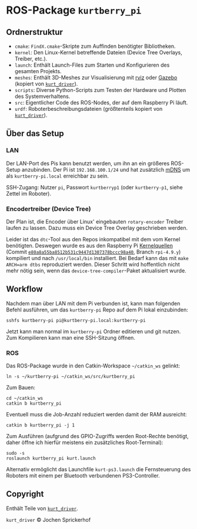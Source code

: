 # ROS-Package `kurtberry_pi`

## Ordnerstruktur

* `cmake`: `FindX.cmake`-Skripte zum Auffinden benötigter Bibliotheken.
* `kernel`: Den Linux-Kernel betreffende Dateien (Device Tree Overlays, Treiber, etc.).
* `launch`: Enthält Launch-Files zum Starten und Konfigurieren des gesamten Projekts.
* `meshes`: Enthält 3D-Meshes zur Visualisierung mit [rviz](http://wiki.ros.org/rviz) oder [Gazebo](http://gazebosim.org/) (kopiert von [`kurt_driver`](https://github.com/uos/kurt_driver)).
* `scripts`: Diverse Python-Scripts zum Testen der Hardware und Plotten des Systemverhaltens.
* `src`: Eigentlicher Code des ROS-Nodes, der auf dem Raspberry Pi läuft.
* `urdf`: Roboterbeschreibungsdateien (größtenteils kopiert von [`kurt_driver`](https://github.com/uos/kurt_driver)).

## Über das Setup

### LAN

Der LAN-Port des Pis kann benutzt werden, um ihn an ein größeres ROS-Setup
anzubinden. Der Pi ist `192.168.100.1/24` und hat zusätzlich [mDNS][] um als
`kurtberry-pi.local` erreichbar zu sein.

SSH-Zugang: Nutzer `pi`, Passwort `kurtberryp1` (oder `kurtberry-p1`, siehe
Zettel im Roboter).

[mDNS]: https://en.wikipedia.org/wiki/Multicast_DNS

### Encodertreiber (Device Tree)

Der Plan ist, die Encoder über Linux' eingebauten `rotary-encoder` Treiber
laufen zu lassen. Dazu muss ein Device Tree Overlay geschrieben werden.

Leider ist das `dtc`-Tool aus den Repos inkompatibel mit dem vom Kernel
benötigten. Deswegen wurde es aus den Raspberry Pi [Kernelquellen] (Commit
[`e80a8a55ba8512b531c9447d1307378bccc98a40`][kernel-commit], Branch `rpi-4.9.y`)
kompiliert und nach `/usr/local/bin` installiert. Bei Bedarf kann das mit
`make ARCH=arm dtbs` reproduziert werden. Dieser Schritt wird hoffentlich nicht
mehr nötig sein, wenn das `device-tree-compiler`-Paket aktualisiert wurde.

[Kernelquellen]: https://github.com/raspberrypi/linux
[kernel-commit]: https://github.com/raspberrypi/linux/commit/e80a8a55ba8512b531c9447d1307378bccc98a40

## Workflow

Nachdem man über LAN mit dem Pi verbunden ist, kann man folgenden Befehl
ausführen, um das `kurtberry-pi` Repo auf dem Pi lokal einzubinden:

    sshfs kurtberry-pi pi@kurtberry-pi.local:kurtberry-pi

Jetzt kann man normal im `kurtberry-pi` Ordner editieren und git nutzen. Zum
Kompilieren kann man eine SSH-Sitzung öffnen.

### ROS

Das ROS-Package wurde in den Catkin-Workspace `~/catkin_ws` gelinkt:

    ln -s ~/kurtberry-pi ~/catkin_ws/src/kurtberry_pi

Zum Bauen:

    cd ~/catkin_ws
    catkin b kurtberry_pi

Eventuell muss die Job-Anzahl reduziert werden damit der RAM ausreicht:

    catkin b kurtberry_pi -j 1

Zum Ausführen (aufgrund des GPIO-Zugriffs werden Root-Rechte benötigt, daher
öffne ich hierfür meistens ein zusätzliches Root-Terminal):

    sudo -s
    roslaunch kurtberry_pi kurt.launch

Alternativ ermöglicht das Launchfile `kurt-ps3.launch` die Fernsteuerung des
Roboters mit einem per Bluetooth verbundenen PS3-Controller.

## Copyright

Enthält Teile von [`kurt_driver`](https://github.com/uos/kurt_driver).

`kurt_driver` © Jochen Sprickerhof
